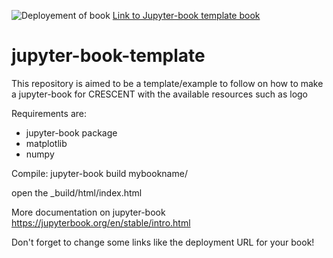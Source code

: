 ![Deployement of book](../../actions/workflows/deploy-book.yml/badge.svg) [Link to Jupyter-book template book](https://cascadiaquakes.github.io/jupyter-book-template/)

# jupyter-book-template

This repository is aimed to be a template/example to follow on how to make a jupyter-book for CRESCENT with the available resources such as logo

Requirements are:
- jupyter-book package  
- matplotlib  
- numpy  

Compile: 
jupyter-book build mybookname/

open the _build/html/index.html


More documentation on jupyter-book  
https://jupyterbook.org/en/stable/intro.html

Don't forget to change some links like the deployment URL for your book!
